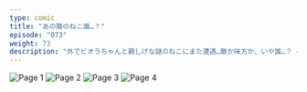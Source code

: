 ```yaml
---
type: comic
title: "あの隣のねこ誰…？"
episode: "073"
weight: 73
description: "外でビオラちゃんと親しげな謎のねこにまた遭遇…敵か味方か、いや誰…？ 😭"
---
```


![Page 1](cut-1.jpg)
![Page 2](cut-2.jpg)
![Page 3](cut-3.jpg)
![Page 4](cut-4.jpg)

